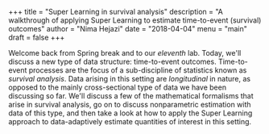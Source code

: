 +++
title = "Super Learning in survival analysis"
description = "A walkthrough of applying Super Learning to estimate time-to-event (survival) outcomes"
author = "Nima Hejazi"
date = "2018-04-04"
menu = "main"
draft = false
+++

Welcome back from Spring break and to our _eleventh_ lab. Today, we'll discuss a
new type of data structure: time-to-event outcomes. Time-to-event processes are
the focus of a sub-discipline of statistics known as _survival analysis_. Data
arising in this setting are _longitudinal_ in nature, as opposed to the mainly
cross-sectional type of data we have been discussing so far. We'll discuss a few
of the mathematical formalisms that arise in survival analysis, go on to discuss
nonparametric estimation with data of this type, and then take a look at how to
apply the Super Learning approach to data-adaptively estimate quantities of
interest in this setting.

